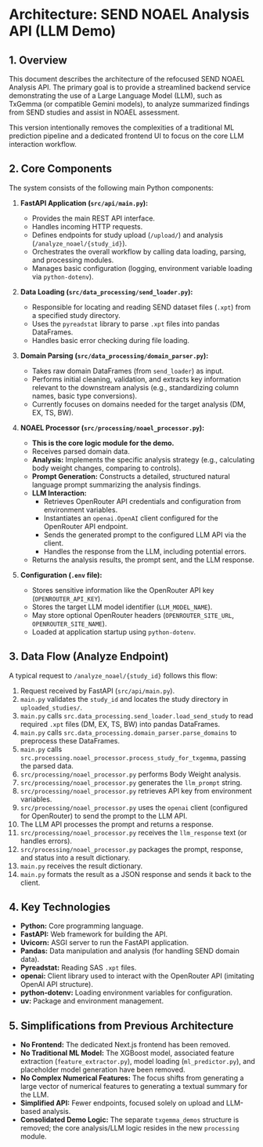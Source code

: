 # Architecture: SEND NOAEL Analysis API (LLM Demo)

## 1. Overview

This document describes the architecture of the refocused SEND NOAEL Analysis API. The primary goal is to provide a streamlined backend service demonstrating the use of a Large Language Model (LLM), such as TxGemma (or compatible Gemini models), to analyze summarized findings from SEND studies and assist in NOAEL assessment.

This version intentionally removes the complexities of a traditional ML prediction pipeline and a dedicated frontend UI to focus on the core LLM interaction workflow.

## 2. Core Components

The system consists of the following main Python components:

1.  **FastAPI Application (`src/api/main.py`):**
    *   Provides the main REST API interface.
    *   Handles incoming HTTP requests.
    *   Defines endpoints for study upload (`/upload/`) and analysis (`/analyze_noael/{study_id}`).
    *   Orchestrates the overall workflow by calling data loading, parsing, and processing modules.
    *   Manages basic configuration (logging, environment variable loading via `python-dotenv`).

2.  **Data Loading (`src/data_processing/send_loader.py`):**
    *   Responsible for locating and reading SEND dataset files (`.xpt`) from a specified study directory.
    *   Uses the `pyreadstat` library to parse `.xpt` files into pandas DataFrames.
    *   Handles basic error checking during file loading.

3.  **Domain Parsing (`src/data_processing/domain_parser.py`):**
    *   Takes raw domain DataFrames (from `send_loader`) as input.
    *   Performs initial cleaning, validation, and extracts key information relevant to the downstream analysis (e.g., standardizing column names, basic type conversions).
    *   Currently focuses on domains needed for the target analysis (DM, EX, TS, BW).

4.  **NOAEL Processor (`src/processing/noael_processor.py`):**
    *   **This is the core logic module for the demo.**
    *   Receives parsed domain data.
    *   **Analysis:** Implements the specific analysis strategy (e.g., calculating body weight changes, comparing to controls).
    *   **Prompt Generation:** Constructs a detailed, structured natural language prompt summarizing the analysis findings.
    *   **LLM Interaction:** 
        *   Retrieves OpenRouter API credentials and configuration from environment variables.
        *   Instantiates an `openai.OpenAI` client configured for the OpenRouter API endpoint.
        *   Sends the generated prompt to the configured LLM API via the client.
        *   Handles the response from the LLM, including potential errors.
    *   Returns the analysis results, the prompt sent, and the LLM response.

5.  **Configuration (`.env` file):**
    *   Stores sensitive information like the OpenRouter API key (`OPENROUTER_API_KEY`).
    *   Stores the target LLM model identifier (`LLM_MODEL_NAME`).
    *   May store optional OpenRouter headers (`OPENROUTER_SITE_URL`, `OPENROUTER_SITE_NAME`).
    *   Loaded at application startup using `python-dotenv`.

## 3. Data Flow (Analyze Endpoint)

A typical request to `/analyze_noael/{study_id}` follows this flow:

1.  Request received by FastAPI (`src/api/main.py`).
2.  `main.py` validates the `study_id` and locates the study directory in `uploaded_studies/`.
3.  `main.py` calls `src.data_processing.send_loader.load_send_study` to read required `.xpt` files (DM, EX, TS, BW) into pandas DataFrames.
4.  `main.py` calls `src.data_processing.domain_parser.parse_domains` to preprocess these DataFrames.
5.  `main.py` calls `src.processing.noael_processor.process_study_for_txgemma`, passing the parsed data.
6.  `src/processing/noael_processor.py` performs Body Weight analysis.
7.  `src/processing/noael_processor.py` generates the `llm_prompt` string.
8.  `src/processing/noael_processor.py` retrieves API key from environment variables.
9.  `src/processing/noael_processor.py` uses the `openai` client (configured for OpenRouter) to send the prompt to the LLM API.
10. The LLM API processes the prompt and returns a response.
11. `src/processing/noael_processor.py` receives the `llm_response` text (or handles errors).
12. `src/processing/noael_processor.py` packages the prompt, response, and status into a result dictionary.
13. `main.py` receives the result dictionary.
14. `main.py` formats the result as a JSON response and sends it back to the client.

## 4. Key Technologies

*   **Python:** Core programming language.
*   **FastAPI:** Web framework for building the API.
*   **Uvicorn:** ASGI server to run the FastAPI application.
*   **Pandas:** Data manipulation and analysis (for handling SEND domain data).
*   **Pyreadstat:** Reading SAS `.xpt` files.
*   **openai:** Client library used to interact with the OpenRouter API (imitating OpenAI API structure).
*   **python-dotenv:** Loading environment variables for configuration.
*   **uv:** Package and environment management.

## 5. Simplifications from Previous Architecture

*   **No Frontend:** The dedicated Next.js frontend has been removed.
*   **No Traditional ML Model:** The XGBoost model, associated feature extraction (`feature_extractor.py`), model loading (`ml_predictor.py`), and placeholder model generation have been removed.
*   **No Complex Numerical Features:** The focus shifts from generating a large vector of numerical features to generating a textual summary for the LLM.
*   **Simplified API:** Fewer endpoints, focused solely on upload and LLM-based analysis.
*   **Consolidated Demo Logic:** The separate `txgemma_demos` structure is removed; the core analysis/LLM logic resides in the new `processing` module. 